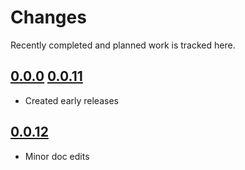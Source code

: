 # Changes
Recently completed and planned work is tracked here.

## [0.0.0](.) [0.0.11](.)
- Created early releases

## [0.0.12](.)
- Minor doc edits
